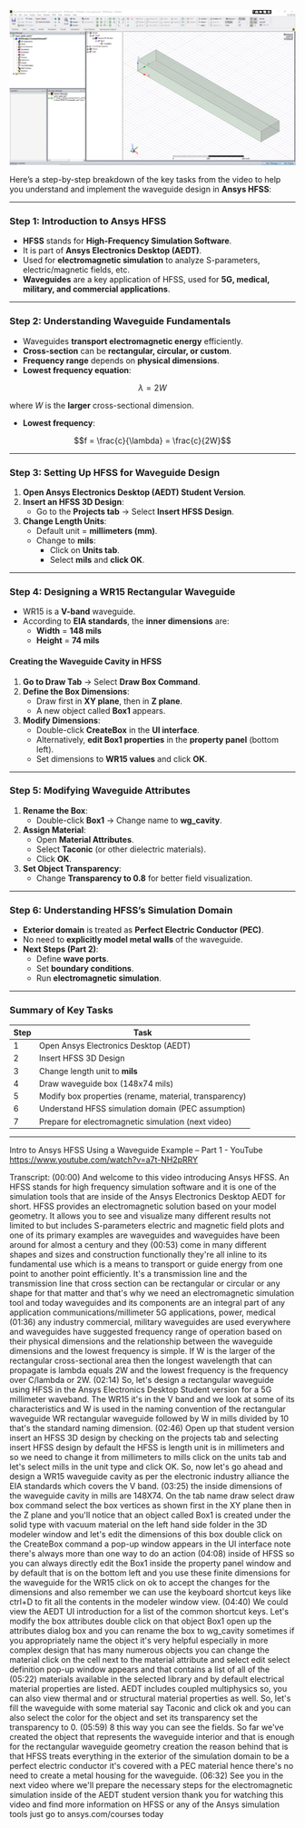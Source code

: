 ![](../image/wg1.png)

Here’s a step-by-step breakdown of the key tasks from the video to help you understand and implement the waveguide design in **Ansys HFSS**:

---

### **Step 1: Introduction to Ansys HFSS**
- **HFSS** stands for **High-Frequency Simulation Software**.
- It is part of **Ansys Electronics Desktop (AEDT)**.
- Used for **electromagnetic simulation** to analyze S-parameters, electric/magnetic fields, etc.
- **Waveguides** are a key application of HFSS, used for **5G, medical, military, and commercial applications**.

---

### **Step 2: Understanding Waveguide Fundamentals**
- Waveguides **transport electromagnetic energy** efficiently.
- **Cross-section** can be **rectangular, circular, or custom**.
- **Frequency range** depends on **physical dimensions**.
- **Lowest frequency equation**:

$$\lambda = 2W$$

where $W$ is the **larger** cross-sectional dimension.
  
- **Lowest frequency**:

$$f = \frac{c}{\lambda} = \frac{c}{2W}$$

---

### **Step 3: Setting Up HFSS for Waveguide Design**
1. **Open Ansys Electronics Desktop (AEDT) Student Version**.
2. **Insert an HFSS 3D Design**:
   - Go to the **Projects tab** → Select **Insert HFSS Design**.
3. **Change Length Units**:
   - Default unit = **millimeters (mm)**.
   - Change to **mils**:
     - Click on **Units tab**.
     - Select **mils** and **click OK**.

---

### **Step 4: Designing a WR15 Rectangular Waveguide**
- WR15 is a **V-band** waveguide.
- According to **EIA standards**, the **inner dimensions** are:
  - **Width** = **148 mils**
  - **Height** = **74 mils**

#### **Creating the Waveguide Cavity in HFSS**
1. **Go to Draw Tab** → Select **Draw Box Command**.
2. **Define the Box Dimensions**:
   - Draw first in **XY plane**, then in **Z plane**.
   - A new object called **Box1** appears.
3. **Modify Dimensions**:
   - Double-click **CreateBox** in the **UI interface**.
   - Alternatively, **edit Box1 properties** in the **property panel** (bottom left).
   - Set dimensions to **WR15 values** and click **OK**.

---

### **Step 5: Modifying Waveguide Attributes**
1. **Rename the Box**:
   - Double-click **Box1** → Change name to **wg_cavity**.
2. **Assign Material**:
   - Open **Material Attributes**.
   - Select **Taconic** (or other dielectric materials).
   - Click **OK**.
3. **Set Object Transparency**:
   - Change **Transparency to 0.8** for better field visualization.

---

### **Step 6: Understanding HFSS’s Simulation Domain**
- **Exterior domain** is treated as **Perfect Electric Conductor (PEC)**.
- No need to **explicitly model metal walls** of the waveguide.
- **Next Steps (Part 2)**:
  - Define **wave ports**.
  - Set **boundary conditions**.
  - Run **electromagnetic simulation**.

---

### **Summary of Key Tasks**
| **Step** | **Task** |
|----------|---------|
| 1 | Open Ansys Electronics Desktop (AEDT) |
| 2 | Insert HFSS 3D Design |
| 3 | Change length unit to **mils** |
| 4 | Draw waveguide box (148x74 mils) |
| 5 | Modify box properties (rename, material, transparency) |
| 6 | Understand HFSS simulation domain (PEC assumption) |
| 7 | Prepare for electromagnetic simulation (next video) |

---

Intro to Ansys HFSS Using a Waveguide Example – Part 1 - YouTube
https://www.youtube.com/watch?v=a7t-NH2pRRY

Transcript:
(00:00) And welcome to this video introducing Ansys HFSS. An HFSS stands for high frequency simulation software and it is one of the simulation tools that are inside of the Ansys Electronics Desktop AEDT for short. HFSS provides an electromagnetic solution based on your model geometry. It allows you to see and visualize many different results not limited to but includes S-parameters electric and magnetic field plots and one of its primary examples are waveguides and waveguides have been around for almost a century and they
(00:53) come in many different shapes and sizes and construction functionally they're all inline to its fundamental use which is a means to transport or guide energy from one point to another point efficiently. It's a transmission line and the transmission line that cross section can be rectangular or circular or any shape for that matter and that's why we need an electromagnetic simulation tool and today waveguides and its components are an integral part of any application communications/millimeter 5G applications, power, medical
(01:36) any industry commercial, military waveguides are used everywhere and waveguides have suggested frequency range of operation based on their physical dimensions and the relationship between the waveguide dimensions and the lowest frequency is simple. If W is the larger of the rectangular cross-sectional area then the longest wavelength that can propagate is lambda equals 2W and the lowest frequency is the frequency over C/lambda or 2W.
(02:14) So, let's design a rectangular waveguide using HFSS in the Ansys Electronics Desktop Student version for a 5G millimeter waveband. The WR15 it's in the V band and we look at some of its characteristics and W is used in the naming convention of the rectangular waveguide WR rectangular waveguide followed by W in mills divided by 10 that's the standard naming dimension.
(02:46) Open up that student version insert an HFSS 3D design by checking on the projects tab and selecting insert HFSS design by default the HFSS is length unit is in millimeters and so we need to change it from millimeters to mills click on the units tab and let's select mills in the unit type and click OK. So, now let's go ahead and design a WR15 waveguide cavity as per the electronic industry alliance the EIA standards which covers the V band.
(03:25) the inside dimensions of the waveguide cavity in mills are 148X74. On the tab name draw select draw box command select the box vertices as shown first in the XY plane then in the Z plane and you'll notice that an object called Box1 is created under the solid type with vacuum material on the left hand side folder in the 3D modeler window and let's edit the dimensions of this box double click on the CreateBox command a pop-up window appears in the UI interface note there's always more than one way to do an action
(04:08) inside of HFSS so you can always directly edit the Box1 inside the property panel window and by default that is on the bottom left and you use these finite dimensions for the waveguide for the WR15 click on ok to accept the changes for the dimensions and also remember we can use the keyboard shortcut keys like ctrl+D to fit all the contents in the modeler window view.
(04:40) We could view the AEDT UI introduction for a list of the common shortcut keys. Let's modify the box attributes double click on that object Box1 open up the attributes dialog box and you can rename the box to wg_cavity sometimes if you appropriately name the object it's very helpful especially in more complex design that has many numerous objects you can change the material click on the cell next to the material attribute and select edit select definition pop-up window appears and that contains a list of all of the
(05:22) materials available in the selected library and by default electrical material properties are listed. AEDT includes coupled multiphysics so, you can also view thermal and or structural material properties as well. So, let's fill the waveguide with some material say Taconic and click ok and you can also select the color for the object and set its transparency set the transparency to 0.
(05:59) 8 this way you can see the fields. So far we've created the object that represents the waveguide interior and that is enough for the rectangular waveguide geometry creation the reason behind that is that HFSS treats everything in the exterior of the simulation domain to be a perfect electric conductor it's covered with a PEC material hence there's no need to create a metal housing for the waveguide.
(06:32) See you in the next video where we'll prepare the necessary steps for the electromagnetic simulation inside of the AEDT student version thank you for watching this video and find more information on HFSS or any of the Ansys simulation tools just go to ansys.com/courses today
